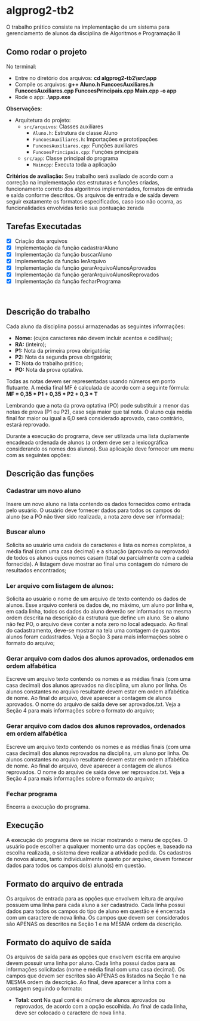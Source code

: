 # algprog2-tb2
O trabalho prático consiste na implementação de um sistema para gerenciamento de alunos da disciplina de Algoritmos e Programação II

## Como rodar o projeto
No terminal:
- Entre no diretório dos arquivos: **cd algprog2-tb2\src\app**
- Compile os arquivos: **g++ Aluno.h FuncoesAuxiliares.h FuncoesAuxiliares.cpp FuncoesPrincipais.cpp Main.cpp -o app**
- Rode o app: **.\app.exe**

**Observações:**
  * Arquitetura do projeto:
    * `src/arquivos`: Classes auxiliares
      * `Aluno.h`: Estrutura de classe Aluno
      * `FuncoesAuxiliares.h`: Importações e prototipações
      * `FuncoesAuxiliares.cpp`: Funções auxiliares
      * `FuncoesPrincipais.cpp`: Funções principais
    * `src/app`: Classe principal do programa
      * `Maincpp`: Executa toda a aplicação

**Critérios de avaliação:** Seu trabalho será avaliado de acordo com a correção na implementação das estruturas e funções criadas, funcionamento correto dos algoritmos implementados, formatos de entrada e saída conforme descritos.
Os arquivos de entrada e de saída devem seguir exatamente os formatos especificados, caso isso não ocorra, as funcionalidades envolvidas terão sua pontuação zerada

## Tarefas Executadas
* [X] Criação dos arquivos
* [X] Implementação da função cadastrarAluno
* [X] Implementação da função buscarAluno
* [X] Implementação da função lerArquivo
* [X] Implementação da função gerarArquivoAlunosAprovados
* [X] Implementação da função gerarArquivoAlunosReprovados
* [X] Implementação da função fecharPrograma

<br />

## Descrição do trabalho

Cada aluno da disciplina possui armazenadas as seguintes informações:

* **Nome:** (cujos caracteres não devem incluir acentos e cedilhas);
* **RA:** (inteiro);
* **P1:** Nota da primeira prova obrigatória;
* **P2:** Nota da segunda prova obrigatória;
* **T:** Nota do trabalho prático;
* **PO:** Nota da prova optativa.

Todas as notas devem ser representadas usando números em ponto flutuante. A média final MF é calculada de acordo com a seguinte fórmula: **MF = 0,35 * P1 + 0,35 * P2 + 0,3 * T**

Lembrando que a nota da prova optativa (PO) pode substituir a menor das notas de prova (P1 ou P2), caso seja maior que tal nota. O aluno cuja média final for maior ou igual a 6,0 será considerado aprovado, caso contrário, estará reprovado.

Durante a execução do programa, deve ser utilizada uma lista duplamente encadeada ordenada de alunos (a ordem deve ser a lexicográfica considerando os nomes dos alunos). Sua aplicação deve fornecer um menu com as seguintes opções:

## Descrição das funções

### Cadastrar um novo aluno
Insere um novo aluno na lista contendo os dados fornecidos como entrada pelo usuário. O usuário deve fornecer dados para todos os campos do aluno (se a PO não tiver sido realizada, a nota zero deve ser informada);

### Buscar aluno
Solicita ao usuário uma cadeia de caracteres e lista os nomes completos, a média final (com uma casa decimal) e a situação (aprovado ou reprovado) de todos os alunos cujos nomes casam (total ou parcialmente com a cadeia fornecida). A listagem deve mostrar ao final uma contagem do número de resultados encontrados; 

### Ler arquivo com listagem de alunos:
Solicita ao usuário o nome de um arquivo de texto contendo os dados de alunos. Esse arquivo conterá os dados de, no máximo, um aluno por linha e, em cada linha, todos os dados do aluno deverão ser informados na mesma ordem descrita na descrição da estrutura que define um aluno. Se o aluno não fez PO, o arquivo deve conter a nota zero no local adequado. Ao final do cadastramento, deve-se mostrar na tela uma contagem de quantos alunos foram cadastrados. Veja a Seção 3 para mais informações sobre o formato do arquivo;

### Gerar arquivo com dados dos alunos aprovados, ordenados em ordem alfabética
Escreve um arquivo texto contendo os nomes e as médias finais (com uma casa decimal) dos alunos aprovados na disciplina, um aluno por linha. Os alunos constantes no arquivo resultante devem estar em ordem alfabética de nome. Ao final do arquivo, deve aparecer a contagem de alunos aprovados. O nome do arquivo de saída deve ser aprovados.txt. Veja a Seção 4 para mais informações sobre o formato do arquivo;

### Gerar arquivo com dados dos alunos reprovados, ordenados em ordem alfabética
Escreve um arquivo texto contendo os nomes e as médias finais (com uma casa decimal) dos alunos reprovados na disciplina, um aluno por linha. Os alunos constantes no arquivo resultante devem estar em ordem alfabética de nome. Ao final do arquivo, deve aparecer a contagem de alunos reprovados. O nome do arquivo de saída deve ser reprovados.txt. Veja a Seção 4 para mais informações sobre o formato do arquivo;

### Fechar programa
Encerra a execução do programa.


## Execução
A execução do programa deve se iniciar mostrando o menu de opções. O usuário pode escolher a qualquer momento uma das opções e, baseado na escolha realizada, o sistema deve realizar a atividade pedida.
Os cadastros de novos alunos, tanto individualmente quanto por arquivo, devem fornecer dados para todos os campos do(s) aluno(s) em questão.


## Formato do arquivo de entrada
Os arquivos de entrada para as opções que envolvem leitura de arquivo possuem uma linha para cada aluno a ser cadastrado. Cada linha possui dados para todos os campos do tipo de aluno em questão e é encerrada com um caractere de nova linha. Os campos que devem ser considerados são APENAS os descritos na Seção 1 e na MESMA ordem da descrição.


## Formato do aquivo de saída
Os arquivos de saída para as opções que envolvem escrita em arquivo devem possuir uma linha por aluno. Cada linha possui dados para as informações solicitadas (nome e média final com uma casa decimal). Os campos que devem ser escritos são APENAS os listados na Seção 1 e na MESMA ordem da descrição. Ao final, deve aparecer a linha com a contagem seguindo o formato:
* **Total: cont**
Na qual cont é o número de alunos aprovados ou reprovados, de acordo com a opção escolhida.
Ao final de cada linha, deve ser colocado o caractere de nova linha.
